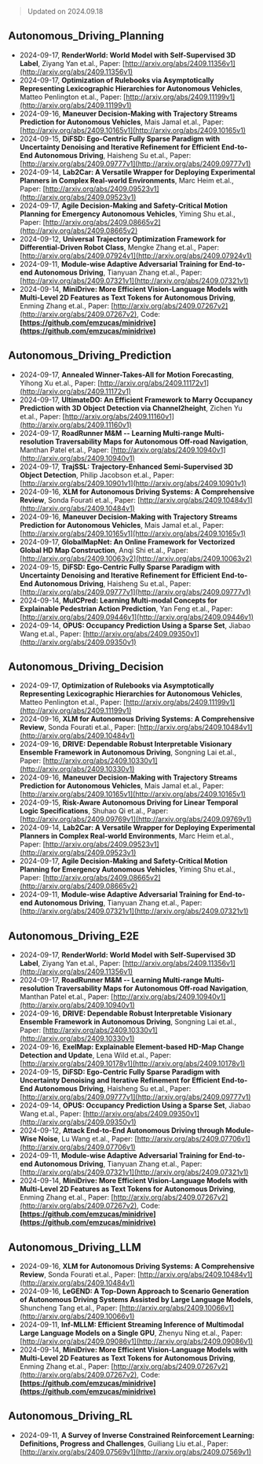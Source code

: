 > Updated on 2024.09.18

## Autonomous_Driving_Planning

- 2024-09-17, **RenderWorld: World Model with Self-Supervised 3D Label**, Ziyang Yan et.al., Paper: [http://arxiv.org/abs/2409.11356v1](http://arxiv.org/abs/2409.11356v1)
- 2024-09-17, **Optimization of Rulebooks via Asymptotically Representing Lexicographic Hierarchies for Autonomous Vehicles**, Matteo Penlington et.al., Paper: [http://arxiv.org/abs/2409.11199v1](http://arxiv.org/abs/2409.11199v1)
- 2024-09-16, **Maneuver Decision-Making with Trajectory Streams Prediction for Autonomous Vehicles**, Mais Jamal et.al., Paper: [http://arxiv.org/abs/2409.10165v1](http://arxiv.org/abs/2409.10165v1)
- 2024-09-15, **DiFSD: Ego-Centric Fully Sparse Paradigm with Uncertainty Denoising and Iterative Refinement for Efficient End-to-End Autonomous Driving**, Haisheng Su et.al., Paper: [http://arxiv.org/abs/2409.09777v1](http://arxiv.org/abs/2409.09777v1)
- 2024-09-14, **Lab2Car: A Versatile Wrapper for Deploying Experimental Planners in Complex Real-world Environments**, Marc Heim et.al., Paper: [http://arxiv.org/abs/2409.09523v1](http://arxiv.org/abs/2409.09523v1)
- 2024-09-17, **Agile Decision-Making and Safety-Critical Motion Planning for Emergency Autonomous Vehicles**, Yiming Shu et.al., Paper: [http://arxiv.org/abs/2409.08665v2](http://arxiv.org/abs/2409.08665v2)
- 2024-09-12, **Universal Trajectory Optimization Framework for Differential-Driven Robot Class**, Mengke Zhang et.al., Paper: [http://arxiv.org/abs/2409.07924v1](http://arxiv.org/abs/2409.07924v1)
- 2024-09-11, **Module-wise Adaptive Adversarial Training for End-to-end Autonomous Driving**, Tianyuan Zhang et.al., Paper: [http://arxiv.org/abs/2409.07321v1](http://arxiv.org/abs/2409.07321v1)
- 2024-09-14, **MiniDrive: More Efficient Vision-Language Models with Multi-Level 2D Features as Text Tokens for Autonomous Driving**, Enming Zhang et.al., Paper: [http://arxiv.org/abs/2409.07267v2](http://arxiv.org/abs/2409.07267v2), Code: **[https://github.com/emzucas/minidrive](https://github.com/emzucas/minidrive)**

## Autonomous_Driving_Prediction

- 2024-09-17, **Annealed Winner-Takes-All for Motion Forecasting**, Yihong Xu et.al., Paper: [http://arxiv.org/abs/2409.11172v1](http://arxiv.org/abs/2409.11172v1)
- 2024-09-17, **UltimateDO: An Efficient Framework to Marry Occupancy Prediction with 3D Object Detection via Channel2height**, Zichen Yu et.al., Paper: [http://arxiv.org/abs/2409.11160v1](http://arxiv.org/abs/2409.11160v1)
- 2024-09-17, **RoadRunner M&M -- Learning Multi-range Multi-resolution Traversability Maps for Autonomous Off-road Navigation**, Manthan Patel et.al., Paper: [http://arxiv.org/abs/2409.10940v1](http://arxiv.org/abs/2409.10940v1)
- 2024-09-17, **TrajSSL: Trajectory-Enhanced Semi-Supervised 3D Object Detection**, Philip Jacobson et.al., Paper: [http://arxiv.org/abs/2409.10901v1](http://arxiv.org/abs/2409.10901v1)
- 2024-09-16, **XLM for Autonomous Driving Systems: A Comprehensive Review**, Sonda Fourati et.al., Paper: [http://arxiv.org/abs/2409.10484v1](http://arxiv.org/abs/2409.10484v1)
- 2024-09-16, **Maneuver Decision-Making with Trajectory Streams Prediction for Autonomous Vehicles**, Mais Jamal et.al., Paper: [http://arxiv.org/abs/2409.10165v1](http://arxiv.org/abs/2409.10165v1)
- 2024-09-17, **GlobalMapNet: An Online Framework for Vectorized Global HD Map Construction**, Anqi Shi et.al., Paper: [http://arxiv.org/abs/2409.10063v2](http://arxiv.org/abs/2409.10063v2)
- 2024-09-15, **DiFSD: Ego-Centric Fully Sparse Paradigm with Uncertainty Denoising and Iterative Refinement for Efficient End-to-End Autonomous Driving**, Haisheng Su et.al., Paper: [http://arxiv.org/abs/2409.09777v1](http://arxiv.org/abs/2409.09777v1)
- 2024-09-14, **MulCPred: Learning Multi-modal Concepts for Explainable Pedestrian Action Prediction**, Yan Feng et.al., Paper: [http://arxiv.org/abs/2409.09446v1](http://arxiv.org/abs/2409.09446v1)
- 2024-09-14, **OPUS: Occupancy Prediction Using a Sparse Set**, Jiabao Wang et.al., Paper: [http://arxiv.org/abs/2409.09350v1](http://arxiv.org/abs/2409.09350v1)

## Autonomous_Driving_Decision

- 2024-09-17, **Optimization of Rulebooks via Asymptotically Representing Lexicographic Hierarchies for Autonomous Vehicles**, Matteo Penlington et.al., Paper: [http://arxiv.org/abs/2409.11199v1](http://arxiv.org/abs/2409.11199v1)
- 2024-09-16, **XLM for Autonomous Driving Systems: A Comprehensive Review**, Sonda Fourati et.al., Paper: [http://arxiv.org/abs/2409.10484v1](http://arxiv.org/abs/2409.10484v1)
- 2024-09-16, **DRIVE: Dependable Robust Interpretable Visionary Ensemble Framework in Autonomous Driving**, Songning Lai et.al., Paper: [http://arxiv.org/abs/2409.10330v1](http://arxiv.org/abs/2409.10330v1)
- 2024-09-16, **Maneuver Decision-Making with Trajectory Streams Prediction for Autonomous Vehicles**, Mais Jamal et.al., Paper: [http://arxiv.org/abs/2409.10165v1](http://arxiv.org/abs/2409.10165v1)
- 2024-09-15, **Risk-Aware Autonomous Driving for Linear Temporal Logic Specifications**, Shuhao Qi et.al., Paper: [http://arxiv.org/abs/2409.09769v1](http://arxiv.org/abs/2409.09769v1)
- 2024-09-14, **Lab2Car: A Versatile Wrapper for Deploying Experimental Planners in Complex Real-world Environments**, Marc Heim et.al., Paper: [http://arxiv.org/abs/2409.09523v1](http://arxiv.org/abs/2409.09523v1)
- 2024-09-17, **Agile Decision-Making and Safety-Critical Motion Planning for Emergency Autonomous Vehicles**, Yiming Shu et.al., Paper: [http://arxiv.org/abs/2409.08665v2](http://arxiv.org/abs/2409.08665v2)
- 2024-09-11, **Module-wise Adaptive Adversarial Training for End-to-end Autonomous Driving**, Tianyuan Zhang et.al., Paper: [http://arxiv.org/abs/2409.07321v1](http://arxiv.org/abs/2409.07321v1)

## Autonomous_Driving_E2E

- 2024-09-17, **RenderWorld: World Model with Self-Supervised 3D Label**, Ziyang Yan et.al., Paper: [http://arxiv.org/abs/2409.11356v1](http://arxiv.org/abs/2409.11356v1)
- 2024-09-17, **RoadRunner M&M -- Learning Multi-range Multi-resolution Traversability Maps for Autonomous Off-road Navigation**, Manthan Patel et.al., Paper: [http://arxiv.org/abs/2409.10940v1](http://arxiv.org/abs/2409.10940v1)
- 2024-09-16, **DRIVE: Dependable Robust Interpretable Visionary Ensemble Framework in Autonomous Driving**, Songning Lai et.al., Paper: [http://arxiv.org/abs/2409.10330v1](http://arxiv.org/abs/2409.10330v1)
- 2024-09-16, **ExelMap: Explainable Element-based HD-Map Change Detection and Update**, Lena Wild et.al., Paper: [http://arxiv.org/abs/2409.10178v1](http://arxiv.org/abs/2409.10178v1)
- 2024-09-15, **DiFSD: Ego-Centric Fully Sparse Paradigm with Uncertainty Denoising and Iterative Refinement for Efficient End-to-End Autonomous Driving**, Haisheng Su et.al., Paper: [http://arxiv.org/abs/2409.09777v1](http://arxiv.org/abs/2409.09777v1)
- 2024-09-14, **OPUS: Occupancy Prediction Using a Sparse Set**, Jiabao Wang et.al., Paper: [http://arxiv.org/abs/2409.09350v1](http://arxiv.org/abs/2409.09350v1)
- 2024-09-12, **Attack End-to-End Autonomous Driving through Module-Wise Noise**, Lu Wang et.al., Paper: [http://arxiv.org/abs/2409.07706v1](http://arxiv.org/abs/2409.07706v1)
- 2024-09-11, **Module-wise Adaptive Adversarial Training for End-to-end Autonomous Driving**, Tianyuan Zhang et.al., Paper: [http://arxiv.org/abs/2409.07321v1](http://arxiv.org/abs/2409.07321v1)
- 2024-09-14, **MiniDrive: More Efficient Vision-Language Models with Multi-Level 2D Features as Text Tokens for Autonomous Driving**, Enming Zhang et.al., Paper: [http://arxiv.org/abs/2409.07267v2](http://arxiv.org/abs/2409.07267v2), Code: **[https://github.com/emzucas/minidrive](https://github.com/emzucas/minidrive)**

## Autonomous_Driving_LLM

- 2024-09-16, **XLM for Autonomous Driving Systems: A Comprehensive Review**, Sonda Fourati et.al., Paper: [http://arxiv.org/abs/2409.10484v1](http://arxiv.org/abs/2409.10484v1)
- 2024-09-16, **LeGEND: A Top-Down Approach to Scenario Generation of Autonomous Driving Systems Assisted by Large Language Models**, Shuncheng Tang et.al., Paper: [http://arxiv.org/abs/2409.10066v1](http://arxiv.org/abs/2409.10066v1)
- 2024-09-11, **Inf-MLLM: Efficient Streaming Inference of Multimodal Large Language Models on a Single GPU**, Zhenyu Ning et.al., Paper: [http://arxiv.org/abs/2409.09086v1](http://arxiv.org/abs/2409.09086v1)
- 2024-09-14, **MiniDrive: More Efficient Vision-Language Models with Multi-Level 2D Features as Text Tokens for Autonomous Driving**, Enming Zhang et.al., Paper: [http://arxiv.org/abs/2409.07267v2](http://arxiv.org/abs/2409.07267v2), Code: **[https://github.com/emzucas/minidrive](https://github.com/emzucas/minidrive)**

## Autonomous_Driving_RL

- 2024-09-11, **A Survey of Inverse Constrained Reinforcement Learning: Definitions, Progress and Challenges**, Guiliang Liu et.al., Paper: [http://arxiv.org/abs/2409.07569v1](http://arxiv.org/abs/2409.07569v1)

